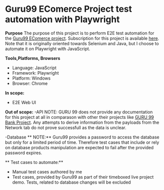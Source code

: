 # Guru99 EComerce Project test automation with Playwright

**Purpose**
The purpose of this project is to perform E2E test automation for the [Guru99 EComerce project](http://live.techpanda.org/index.php/). Subscription for this project is available [here](https://www.guru99.com/live-ecommerce-project.html). Note that it is originally oriented towards Selenium and Java, but I choose to automate it on Playwright with JavaScript.

**Tools,Platforms, Browsers**
 - Language: JavaScript
 - Framework: Playwright
 - Platform: Windows
 - Browser: Chrome

**In scope:**
- E2E Web UI

**Out of scope:**
-API
NOTE: GURU 99 does not provide any documentation for this project at all in comparason with other their projects like [GURU 99 Bank Project](https://www.guru99.com/live-selenium-project.html). Any attempts to derive information from the payloads from the Network tab do not prove successfull as the data is unclear.

-Database
** NOTE:** Guru99 provides a password to access the database but only for a limited period of time. Therefore test cases that include or rely on database products manipulation are expected to fail after the provided password expires.

** Test cases to automate:**
 - Manual test cases authored by me
 - Test cases, provided by Guru99 as part of their timeboxed live project demo. Tests, related to database changes will be excluded
